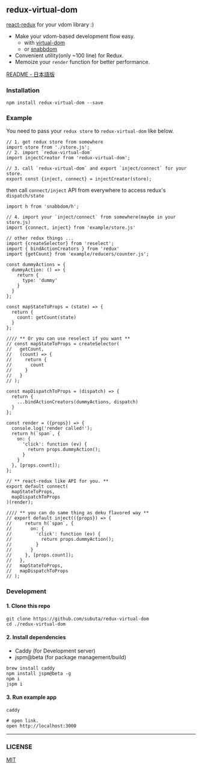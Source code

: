 ## redux-virtual-dom
[react-redux](https://github.com/reactjs/react-redux) for your vdom library :)

- Make your vdom-based development flow easy.
  - with [virtual-dom](https://github.com/Matt-Esch/virtual-dom)
  - or [snabbdom](https://github.com/paldepind/snabbdom)
- Convenient utility(only ~100 line) for Redux. 
- Memoize your `render` function for better performance.

[README - 日本語版](README-ja.md)

### Installation
```
npm install redux-virtual-dom --save
```

### Example

You need to pass your `redux store` to `redux-virtual-dom` like below.

```
// 1. get redux store from somewhere
import store from './store.js';
// 2. import `redux-virtual-dom`
import injectCreator from 'redux-virtual-dom';

// 3. call `redux-virtual-dom` and export `inject/connect` for your store.
export const {inject, connect} = injectCreator(store);
```

then call `connect/inject` API from everywhere to access redux's `dispatch/state`

```
import h from 'snabbdom/h';

// 4. import your `inject/connect` from somewhere(maybe in your store.js)
import {connect, inject} from 'example/store.js'

// other redux things ...
import {createSelector} from 'reselect';
import { bindActionCreators } from 'redux'
import {getCount} from 'example/reducers/counter.js';

const dummyActions = {
  dummyAction: () => {
    return {
      type: 'dummy'
    }
  }
};

const mapStateToProps = (state) => {
  return {
    count: getCount(state)
  }
};

//// ** Or you can use reselect if you want **
// const mapStateToProps = createSelector(
//   getCount,
//   (count) => {
//     return {
//       count
//     }
//   }
// );

const mapDispatchToProps = (dispatch) => {
  return {
    ...bindActionCreators(dummyActions, dispatch)
  }
};

const render = ({props}) => {
  console.log('render called!');
  return h(`span`, {
    on: {
      'click': function (ev) {
        return props.dummyAction();
      }
    }
  }, [props.count]);
};

// ** react-redux like API for you. **
export default connect(
  mapStateToProps,
  mapDispatchToProps
)(render);

//// ** you can do same thing as deku flavored way **
// export default inject(({props}) => {
//     return h(`span`, {
//       on: {
//         'click': function (ev) {
//           return props.dummyAction();
//         }
//       }
//     }, [props.count]);
//   },
//   mapStateToProps,
//   mapDispatchToProps
// );
```

### Development
#### 1. Clone this repo

```
git clone https://github.com/subuta/redux-virtual-dom
cd ./redux-virtual-dom
```

#### 2. Install dependencies

- Caddy (for Development server)
- jspm@beta (for package management/build)

```
brew install caddy
npm install jspm@beta -g
npm i
jspm i
```

#### 3. Run example app

```
caddy

# open link.
open http://localhost:3000
```

---

### LICENSE
[MIT](https://opensource.org/licenses/MIT)
